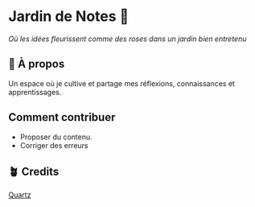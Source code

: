 #  Jardin de Notes 🌹

*Où les idées fleurissent comme des roses dans un jardin bien entretenu*

## 🌱 À propos

Un espace  où je cultive et partage mes réflexions, connaissances et apprentissages.


## Comment contribuer

- Proposer du contenu.
- Corriger des erreurs

## 🪴 Credits

[Quartz](https://quartz.jzhao.xyz/) 


